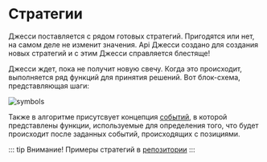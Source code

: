 # Стратегии

Джесси поставляется с рядом готовых стратегий. Пригодятся или нет, на самом деле не изменит значения. Api Джесси создано для создания новых стратегий и с этим Джесси справляется блестяще!

Джесси ждет, пока не получит новую свечу. Когда это происходит, выполняется ряд функций для принятия решений. Вот блок-схема, представляющая шаги:

![symbols](../../docs/imgs/strategy-diagram.png)

Также в алгоритме присутсвует концепция [событий](./events.html), в которой представлены функции, используемые для определения того, что будет происходит после заданных событий, происходящих с позициями.

::: tip Внимание!
Примеры стратегий в [репозитории](https://github.com/jesse-ai/example-strategies)
:::